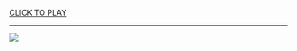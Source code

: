 
<a href="https://premium76.site?title=slither_unblocked_games&ref=13M">CLICK TO PLAY</a></h3>
<hr>

<a href="https://premium76.site?title=slither_unblocked_games&ref=13M"><img src="https://clearcache.store/games.png"></a>


